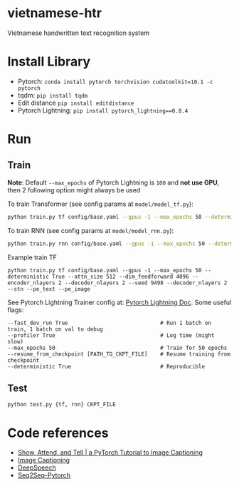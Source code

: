 # vietnamese-htr
Vietnamese handwritten text recognition system

# Install Library
- Pytorch: `conda install pytorch torchvision cudatoolkit=10.1 -c pytorch`
- tqdm: `pip install tqdm`
- Edit distance `pip install editdistance`
- Pytorch Lightning: `pip install pytorch_lightning==0.8.4`

# Run
## Train

**Note**: Default `--max_epochs` of Pytorch Lightning is `100` and **not use GPU**, then 2 following option might always be used

To train Transformer (see config params at `model/model_tf.py`):
```bash
python train.py tf config/base.yaml --gpus -1 --max_epochs 50 --deterministic True
```

To train RNN (see config params at `model/model_rnn.py`):
```bash
python train.py rnn config/base.yaml --gpus -1 --max_epochs 50 --deterministic True
```

Example train TF
```
python train.py tf config/base.yaml --gpus -1 --max_epochs 50 --deterministic True --attn_size 512 --dim_feedforward 4096 --encoder_nlayers 2 --decoder_nlayers 2 --seed 9498 --decoder_nlayers 2 --stn --pe_text --pe_image
```


See Pytorch Lightning Trainer config at: [Pytorch Lightning Doc](https://pytorch-lightning.readthedocs.io/en/latest/trainer.html#trainer-flags). Some useful flags:
```
--fast_dev_run True                             # Run 1 batch on train, 1 batch on val to debug
--profiler True                                 # Log time (might slow)
--max_epochs 50                                 # Train for 50 epochs
--resume_from_checkpoint [PATH_TO_CKPT_FILE]    # Resume training from checkpoint
--deterministic True                            # Reproducible
```

## Test
```
python test.py {tf, rnn} CKPT_FILE
```


# Code references
- [Show, Attend, and Tell | a PyTorch Tutorial to Image Captioning](https://github.com/sgrvinod/a-PyTorch-Tutorial-to-Image-Captioning)
- [Image Captioning](https://github.com/yunjey/pytorch-tutorial/tree/master/tutorials/03-advanced/image_captioning)
- [DeepSpeech](https://github.com/SeanNaren/deepspeech.pytorch)
- [Seq2Seq-Pytorch](https://github.com/b-etienne/Seq2seq-PyTorch)
